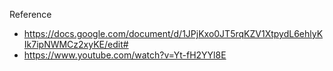 

Reference
- https://docs.google.com/document/d/1JPjKxo0JT5rqKZV1XtpydL6ehlyKIk7ipNWMCz2xyKE/edit#
- https://www.youtube.com/watch?v=Yt-fH2YYl8E
